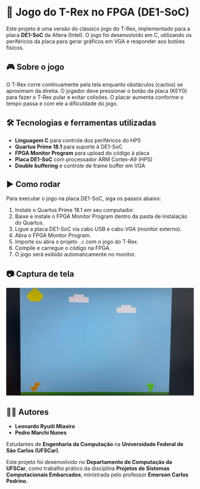 # 🦖 Jogo do T-Rex no FPGA (DE1-SoC)

Este projeto é uma versão do clássico jogo do T-Rex, implementado para a placa **DE1-SoC** da Altera (Intel). O jogo foi desenvolvido em C, utilizando os periféricos da placa para gerar gráficos em VGA e responder aos botões físicos.

## 🎮 Sobre o jogo

O T-Rex corre continuamente pela tela enquanto obstáculos (cactos) se aproximam da direita. O jogador deve pressionar o botão da placa (KEY0) para fazer o T-Rex pular e evitar colisões. O placar aumenta conforme o tempo passa e com ele a dificuldade do jogo.

## 🛠️ Tecnologias e ferramentas utilizadas

- **Linguagem C** para controle dos periféricos do HPS
- **Quartus Prime 18.1** para suporte à DE1-SoC
- **FPGA Monitor Program** para upload do código à placa
- **Placa DE1-SoC** com processador ARM Cortex-A9 (HPS)
- **Double buffering** e controle de frame buffer em VGA

## ▶️ Como rodar

Para executar o jogo na placa DE1-SoC, siga os passos abaixo:

1. Instale o Quartus Prime 18.1 em seu computador.
2. Baixe e instale o FPGA Monitor Program dentro da pasta de instalação do Quartus.
3. Ligue a placa DE1-SoC via cabo USB e cabo VGA (monitor externo).
4. Abra o FPGA Monitor Program.
5. Importe ou abra o projeto `.c` com o jogo do T-Rex.
6. Compile e carregue o código na FPGA.
7. O jogo será exibido automaticamente no monitor.

## 📷 Captura de tela

![Screenshot do jogo rodando na DE1-SoC](game_image.png)

## 👨‍💻 Autores

- **Leonardo Ryuiti Miasiro**
- **Pedro Marchi Nunes**

Estudantes de **Engenharia da Computação** na **Universidade Federal de São Carlos (UFSCar)**.

Este projeto foi desenvolvido no **Departamento de Computação da UFSCar**, como trabalho prático da disciplina **Projetos de Sistemas Computacionais Embarcados**, ministrada pelo professor **Emerson Carlos Pedrino**.